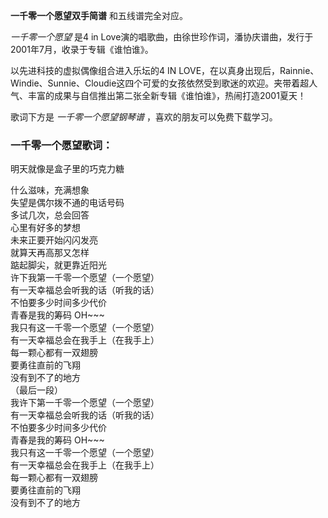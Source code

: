 

**一千零一个愿望双手简谱** 和五线谱完全对应。

_一千零一个愿望_ 是4 in Love演的唱歌曲，由徐世珍作词，潘协庆谱曲，发行于2001年7月，收录于专辑《谁怕谁》。

以先进科技的虚拟偶像组合进入乐坛的4 IN
LOVE，在以真身出现后，Rainnie、Windie、Sunnie、Cloudie这四个可爱的女孩依然受到歌迷的欢迎。夹带着超人气、丰富的成果与自信推出第二张全新专辑《谁怕谁》，热闹打造2001夏天！

歌词下方是 _一千零一个愿望钢琴谱_ ，喜欢的朋友可以免费下载学习。

### 一千零一个愿望歌词：

明天就像是盒子里的巧克力糖

什么滋味，充满想象  
失望是偶尔拨不通的电话号码  
多试几次，总会回答  
心里有好多的梦想  
未来正要开始闪闪发亮  
就算天再高那又怎样  
踮起脚尖，就更靠近阳光  
许下我第一千零一个愿望（一个愿望）  
有一天幸福总会听我的话（听我的话）  
不怕要多少时间多少代价  
青春是我的筹码 OH~~~  
我只有这一千零一个愿望（一个愿望）  
有一天幸福总会在我手上（在我手上）  
每一颗心都有一双翅膀  
要勇往直前的飞翔  
没有到不了的地方  
（最后一段）  
我许下第一千零一个愿望（一个愿望）  
有一天幸福总会听我的话（听我的话）  
不怕要多少时间多少代价  
青春是我的筹码 OH~~~  
我只有这一千零一个愿望（一个愿望）  
有一天幸福总会在我手上（在我手上）  
每一颗心都有一双翅膀  
要勇往直前的飞翔  
没有到不了的地方

